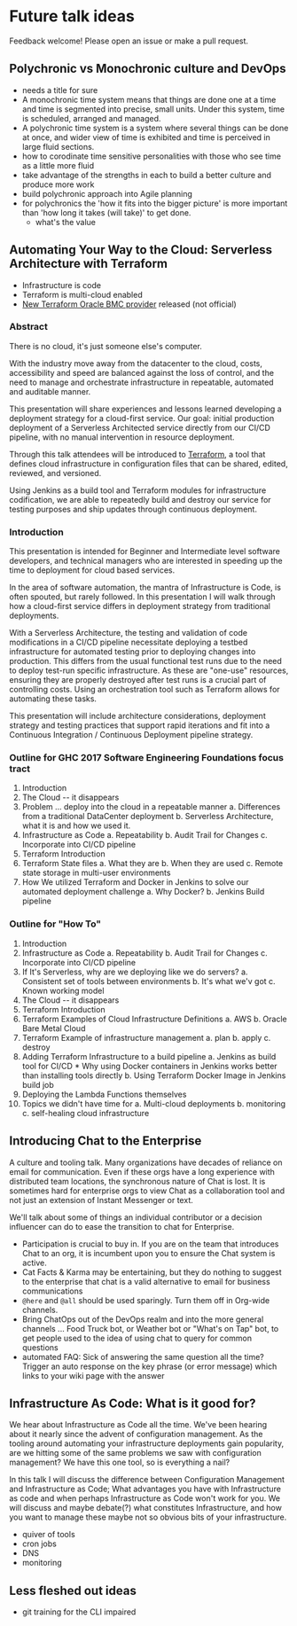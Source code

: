 # Future talk ideas

Feedback welcome! Please open an issue or make a pull request.

## Polychronic vs Monochronic culture and DevOps
* needs a title for sure
* A monochronic time system means that things are done one at a time and time is segmented into precise, small units. Under this system, time is scheduled, arranged and managed.
* A polychronic time system is a system where several things can be done at once, and wider view of time is exhibited and time is perceived in large fluid sections.
* how to corodinate time sensitive personalities with those who see time as a little more fluid
* take advantage of the strengths in each to build a better culture and produce more work
* build polychronic approach into Agile planning
* for polychronics the 'how it fits into the bigger picture' is more important than 'how long it takes (will take)' to get done.
	* what's the value

## Automating Your Way to the Cloud: Serverless Architecture with Terraform
* Infrastructure is code
* Terraform is multi-cloud enabled
* [New Terraform Oracle BMC provider](https://blogs.oracle.com/developers/terraform-and-oracle-bare-metal-cloud-services) released (not official)

### Abstract
There is no cloud, it's just someone else's computer.

With the industry move away from the datacenter to the cloud, costs, accessibility and speed are balanced against the loss of control, and the need to manage and orchestrate infrastructure in repeatable, automated and auditable manner.  

This presentation will share experiences and lessons learned developing a deployment strategy for a cloud-first service. Our goal: initial production deployment of a Serverless Architected service directly from our CI/CD pipeline, with no manual intervention in resource deployment. 

Through this talk attendees will be introduced to [Terraform](http://terraform.io), a tool that defines cloud infrastructure in configuration files that can be shared, edited, reviewed, and versioned. 

Using Jenkins as a build tool and Terraform modules for infrastructure codification, we are able to repeatedly build and destroy our service for testing purposes and ship updates through continuous deployment.

### Introduction
This presentation is intended for Beginner and Intermediate level software developers, and technical managers who are interested in speeding up the time to deployment for cloud based services. 

In the area of software automation, the mantra of Infrastructure is Code, is often spouted, but rarely followed. In this presentation I will walk through how a cloud-first service differs in deployment strategy from traditional deployments. 

With a Serverless Architecture, the testing and validation of code modifications in a CI/CD pipeline necessitate deploying a testbed infrastructure for automated testing prior to deploying changes into production. This differs from the usual functional test runs due to the need to deploy test-run specific infrastructure. As these are "one-use" resources, ensuring they are properly destroyed after test runs is a crucial part of controlling costs. Using an orchestration tool such as Terraform allows for automating these tasks. 

This presentation will include architecture considerations, deployment strategy and testing practices that support rapid iterations and fit into a Continuous Integration / Continuous Deployment pipeline strategy.

### Outline for GHC 2017 Software Engineering Foundations focus tract
1. Introduction
2. The Cloud -- it disappears
3. Problem ... deploy into the cloud in a repeatable manner
	a. Differences from a traditional DataCenter deployment
	b. Serverless Architecture, what it is and how we used it.
4. Infrastructure as Code
  a. Repeatability
  b. Audit Trail for Changes
  c. Incorporate into CI/CD pipeline
5. Terraform Introduction
6. Terraform State files
	a. What they are
	b. When they are used
	c. Remote state storage in multi-user environments
7. How We utilized Terraform and Docker in Jenkins to solve our automated deployment challenge
	a. Why Docker?
	b. Jenkins Build pipeline

### Outline for "How To"
1. Introduction
2. Infrastructure as Code
  a. Repeatability
  b. Audit Trail for Changes
  c. Incorporate into CI/CD pipeline
3. If It's Serverless, why are we deploying like we do servers?
	a. Consistent set of tools between environments
	b. It's what we'v got
	c. Known working model
4. The Cloud -- it disappears
5. Terraform Introduction
6. Terraform Examples of Cloud Infrastructure Definitions
	a. AWS
	b. Oracle Bare Metal Cloud
7. Terraform Example of infrastructure management
	a. plan
	b. apply
	c. destroy
8. Adding Terraform Infrastructure to a build pipeline
	a. Jenkins as build tool for CI/CD
		* Why using Docker containers in Jenkins works better than installing tools directly
	b. Using Terraform Docker Image in Jenkins build job
9. Deploying the Lambda Functions themselves
10. Topics we didn't have time for
	a. Multi-cloud deployments
	b. monitoring
	c. self-healing cloud infrastructure

## Introducing Chat to the Enterprise
A culture and tooling talk. Many organizations have decades of reliance on email for communication. Even if these orgs have a long experience with distributed team locations, the synchronous nature of Chat is lost. It is sometimes hard for enterprise orgs to view Chat as a collaboration tool and not just an extension of Instant Messenger or text. 

We'll talk about some of things an individual contributor or a decision influencer can do to ease the transition to chat for Enterprise.

* Participation is crucial to buy in. If you are on the team that introduces Chat to an org, it is incumbent upon you to ensure the Chat system is active. 
* Cat Facts & Karma may be entertaining, but they do nothing to suggest to the enterprise that chat is a valid alternative to email for business communications
* `@here` and `@all` should be used sparingly. Turn them off in Org-wide channels. 
* Bring ChatOps out of the DevOps realm and into the more general channels  ... Food Truck bot, or Weather bot or "What's on Tap" bot, to get people used to the idea of using chat to query for common questions
* automated FAQ: Sick of answering the same question all the time? Trigger an auto response on the key phrase (or error message) which links to your wiki page with the answer


## Infrastructure As Code: What is it good for?
We hear about Infrastructure as Code all the time. We've been hearing about it nearly since the advent of configuration management. As the tooling around automating your infrastructure deployments gain popularity, are we hitting some of the same problems we saw with configuration management? We have this one tool, so is everything a nail?

In this talk I will discuss the difference between Configuration Management and Infrastructure as Code; What advantages you have with Infrastructure as code and when perhaps Infrastructure as Code won't work for you. We will discuss and maybe debate(?) what constitutes Infrastructure, and how you want to manage these maybe not so obvious bits of your infrastructure.

* quiver of tools
* cron jobs
* DNS
* monitoring


## Less fleshed out ideas

* git training for the CLI impaired

